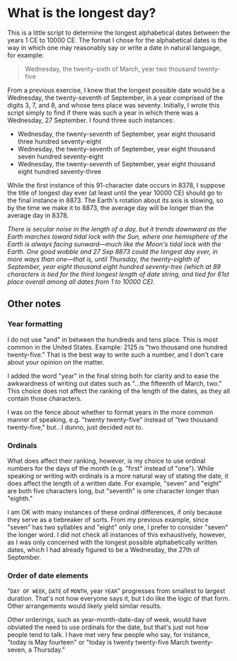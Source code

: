 # What is the longest day?
This is a little script to determine the longest alphabetical dates between the years 1 CE to 10000 CE. The format I chose for the alphabetical dates is the way in which one may reasonably say or write a date in natural language, for example:

> Wednesday, the twenty-sixth of March, year two thousand twenty-five

From a previous exercise, I knew that the longest possible date would be a Wednesday, the twenty-seventh of September, in a year comprised of the digits 3, 7, and 8, and whose tens place was seventy. Initially, I wrote this script simply to find if there was such a year in which there was a Wednesday, 27 September. I found three such instances:

- Wednesday, the twenty-seventh of September, year eight thousand three hundred seventy-eight
- Wednesday, the twenty-seventh of September, year eight thousand seven hundred seventy-eight
- Wednesday, the twenty-seventh of September, year eight thousand eight hundred seventy-three

While the first instance of this 91-character date occurs in 8378, I suppose the title of longest day ever (at least until the year 10000 CE) should go to the final instance in 8873. The Earth's rotation about its axis is slowing, so by the time we make it to 8873, the average day will be longer than the average day in 8378.

*There is secular noise in the length of a day, but it trends downward as the Earth marches toward tidal lock with the Sun, where one hemisphere of the Earth is always facing sunward—much like the Moon's tidal lock with the Earth. One good wobble and 27 Sep 8873 could the longest day ever, in more ways than one—that is, until Thursday, the twenty-eighth of September, year eight thousand eight hundred seventy-tree (which at 89 characters is tied for the third longest length of date string, and tied for 61st place overall among all dates from 1 to 10000 CE).*

## Other notes
### Year formatting
I do not use "and" in between the hundreds and tens place. This is most common in the United States. Example: 2125 is "two thousand one hundred twenty-five." That is the best way to write such a number, and I don't care about your opinion on the matter.

I added the word "year" in the final string both for clarity and to ease the awkwardness of writing out dates such as "...the fifteenth of March, two." This choice does not affect the ranking of the length of the dates, as they all contain those characters.

I was on the fence about whether to format years in the more common manner of speaking, e.g. "twenty twenty-five" instead of "two thousand twenty-five," but...I dunno, just decided not to.

### Ordinals
What does affect their ranking, however, is my choice to use ordinal numbers for the days of the month (e.g. "first" instead of "one"). While speaking or writing with ordinals is a more natural way of stating the date, it does affect the length of a written date. For example, "seven" and "eight" are both five characters long, but "seventh" is one character longer than "eighth."

I am OK with many instances of these ordinal differences, if only because they serve as a tiebreaker of sorts. From my previous example, since "seven" has two syllables and "eight" only one, I prefer to consider "seven" the longer word. I did not check all instances of this exhaustively, however, as I was only concerned with the longest possible alphabetically written dates, which I had already figured to be a Wednesday, the 27th of September.

### Order of date elements
"`DAY OF WEEK`, `DATE` of `MONTH`, year `YEAR`" progresses from smallest to largest duration. That's not how everyone says it, but I do like the logic of that form. Other arrangements would likely yield similar results.

Other orderings, such as year-month-date-day of week, would have obviated the need to use ordinals for the date, but that's just not how people tend to talk. I have met very few people who say, for instance, "today is May fourteen" or "today is twenty twenty-five March twenty-seven, a Thursday."